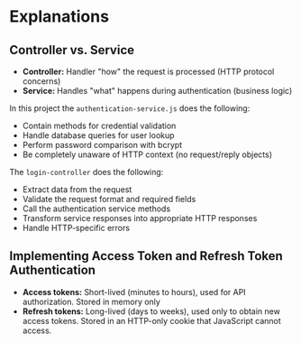 # Explanations

## Controller vs. Service
- **Controller:** Handler "how" the request is processed (HTTP protocol concerns)
- **Service:** Handles "what" happens during authentication (business logic)

In this project the `authentication-service.js` does the following:
- Contain methods for credential validation
- Handle database queries for user lookup
- Perform password comparison with bcrypt
- Be completely unaware of HTTP context (no request/reply objects)

The `login-controller` does the following:
- Extract data from the request
- Validate the request format and required fields
- Call the authentication service methods
- Transform service responses into appropriate HTTP responses
- Handle HTTP-specific errors

## Implementing Access Token and Refresh Token Authentication
- **Access tokens:** Short-lived (minutes to hours), used for API authorization. Stored in memory only
- **Refresh tokens:** Long-lived (days to weeks), used only to obtain new access tokens. Stored in an HTTP-only cookie that JavaScript cannot access.